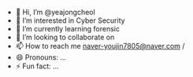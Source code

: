 - 👋 Hi, I’m @yeajongcheol
- 👀 I’m interested in Cyber Security
- 🌱 I’m currently learning forensic
- 💞️ I’m looking to collaborate on 
- 📫 How to reach me naver-youjin7805@naver.com / 
- 😄 Pronouns: ...
- ⚡ Fun fact: ...

<!---
yeajongcheol/yeajongcheol is a ✨ special ✨ repository because its `README.md` (this file) appears on your GitHub profile.
You can click the Preview link to take a look at your changes.
--->

